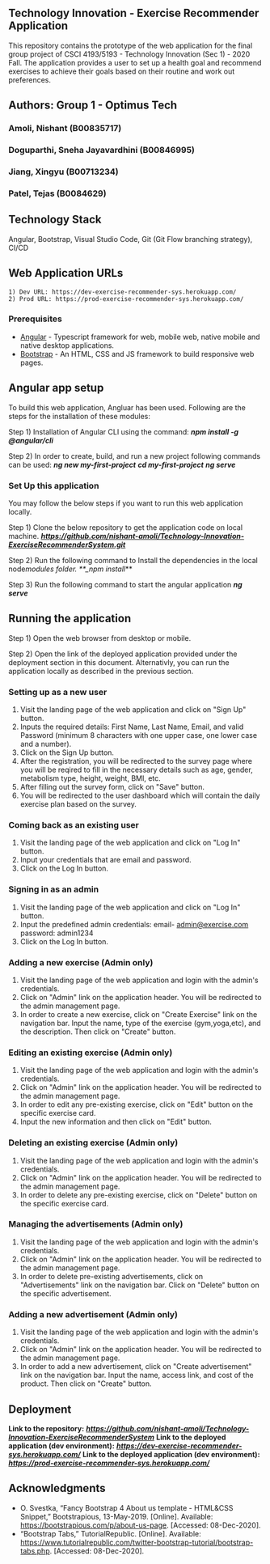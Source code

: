 ## Technology Innovation - Exercise Recommender Application

This repository contains the prototype of the web application for the final group project of CSCI 4193/5193 - Technology Innovation (Sec 1) - 2020 Fall. The application provides a user to set up a health goal and recommend exercises to achieve their goals based on their routine and work out preferences.

## Authors: Group 1 - Optimus Tech

### Amoli, Nishant (B00835717)

### Doguparthi, Sneha Jayavardhini (B00846995)

### Jiang, Xingyu (B00713234)

### Patel, Tejas (B0084629)

## Technology Stack

Angular, Bootstrap, Visual Studio Code, Git (Git Flow branching strategy), CI/CD

## Web Application URLs

    1) Dev URL: https://dev-exercise-recommender-sys.herokuapp.com/
    2) Prod URL: https://prod-exercise-recommender-sys.herokuapp.com/

### Prerequisites

- [Angular](https://angular.io/) - Typescript framework for web, mobile web, native mobile and native desktop applications.
- [Bootstrap](https://getbootstrap.com/) - An HTML, CSS and JS framework to build responsive web pages.

## Angular app setup

To build this web application, Angluar has been used. Following are the steps for the installation of these modules:

Step 1) Installation of Angular CLI using the command:
**_npm install -g @angular/cli_**

Step 2) In order to create, build, and run a new project following commands can be used:
**_ng new my-first-project_**
**_cd my-first-project_**
**_ng serve_**

### Set Up this application

You may follow the below steps if you want to run this web application locally.

Step 1) Clone the below repository to get the application code on local machine.
***https://github.com/nishant-amoli/Technology-Innovation-ExerciseRecommenderSystem.git***

Step 2) Run the following command to Install the dependencies in the local node*modules folder.
\*\*\_npm install*\*\*

Step 3) Run the following command to start the angular application
**_ng serve_**

## Running the application

Step 1) Open the web browser from desktop or mobile.

Step 2) Open the link of the deployed application provided under the deployment section in this document. Alternativly, you can run the application locally as described in the previous section.

### Setting up as a new user

1. Visit the landing page of the web application and click on "Sign Up" button.
2. Inputs the required details: First Name, Last Name, Email, and valid Password (minimum 8 characters with one upper case, one lower case and a number).
3. Click on the Sign Up button.
4. After the registration, you will be redirected to the survey page where you will be reqired to fill in the necessary details such as age, gender, metabolism type, height, weight, BMI, etc.
5. After filling out the survey form, click on "Save" button.
6. You will be redirected to the user dashboard which will contain the daily exercise plan based on the survey.

### Coming back as an existing user

1. Visit the landing page of the web application and click on "Log In" button.
2. Input your credentials that are email and password.
3. Click on the Log In button.

### Signing in as an admin

1. Visit the landing page of the web application and click on "Log In" button.
2. Input the predefined admin credentials: email- admin@exercise.com password: admin1234
3. Click on the Log In button.

### Adding a new exercise (Admin only)

1. Visit the landing page of the web application and login with the admin's credentials.
2. Click on "Admin" link on the application header. You will be redirected to the admin management page.
3. In order to create a new exercise, click on "Create Exercise" link on the navigation bar. Input the name, type of the exercise (gym,yoga,etc), and the description. Then click on "Create" button.

### Editing an existing exercise (Admin only)

1. Visit the landing page of the web application and login with the admin's credentials.
2. Click on "Admin" link on the application header. You will be redirected to the admin management page.
3. In order to edit any pre-existing exercise, click on "Edit" button on the specific exercise card.
4. Input the new information and then click on "Edit" button.

### Deleting an existing exercise (Admin only)

1. Visit the landing page of the web application and login with the admin's credentials.
2. Click on "Admin" link on the application header. You will be redirected to the admin management page.
3. In order to delete any pre-existing exercise, click on "Delete" button on the specific exercise card.

### Managing the advertisements (Admin only)

1. Visit the landing page of the web application and login with the admin's credentials.
2. Click on "Admin" link on the application header. You will be redirected to the admin management page.
3. In order to delete pre-existing advertisements, click on "Advertisements" link on the navigation bar. Click on "Delete" button on the specific advertisement.

### Adding a new advertisement (Admin only)

1. Visit the landing page of the web application and login with the admin's credentials.
2. Click on "Admin" link on the application header. You will be redirected to the admin management page.
3. In order to add a new advertisement, click on "Create advertisement" link on the navigation bar. Input the name, access link, and cost of the product. Then click on "Create" button.

## Deployment

**Link to the repository:** ***https://github.com/nishant-amoli/Technology-Innovation-ExerciseRecommenderSystem***
**Link to the deployed application (dev environment):** ***https://dev-exercise-recommender-sys.herokuapp.com/***
**Link to the deployed application (dev environment):** ***https://prod-exercise-recommender-sys.herokuapp.com/***

## Acknowledgments

- O. Svestka, “Fancy Bootstrap 4 About us template - HTML&amp;CSS Snippet,” Bootstrapious, 13-May-2019. [Online]. Available: https://bootstrapious.com/p/about-us-page. [Accessed: 08-Dec-2020].
- “Bootstrap Tabs,” TutorialRepublic. [Online]. Available: https://www.tutorialrepublic.com/twitter-bootstrap-tutorial/bootstrap-tabs.php. [Accessed: 08-Dec-2020].
